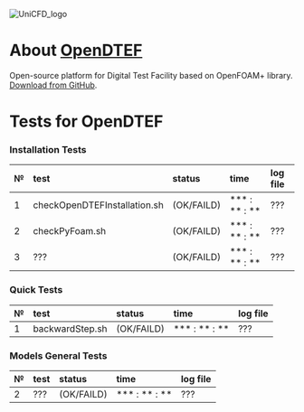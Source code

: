 ![UniCFD_logo](https://raw.githubusercontent.com/VatutinKirill/UniCFD-Lab-Testing/master/docs/small_final_compact.png)

# About [OpenDTEF](https://github.com/unicfdlab/OpenDTEF)
Open-source platform for Digital Test Facility based on OpenFOAM+ library.
[Download from GitHub](https://github.com/unicfdlab/OpenDTEF).


# Tests for OpenDTEF

### Installation Tests

| № | test                         | status     | time          | log file |
|:--|:-----------------------------|:-----------|:--------------|:---------|
|  1| checkOpenDTEFInstallation.sh | (OK/FAILD) | *** : ** : ** |    ???   |
|  2| checkPyFoam.sh               | (OK/FAILD) | *** : ** : ** |    ???   |
|  3| ??? | (OK/FAILD) | *** : ** : ** | ??? |

### Quick Tests

| № | test            |   status   |      time     | log file |
|:--|:----------------|:-----------|:--------------|:---------|
|  1| backwardStep.sh | (OK/FAILD) | *** : ** : ** |    ???   |

### Models General Tests

| № | test                        | status     | time          | log file    |
|:--|:----------------------------|:-----------|:--------------|:------------|
|  2| ??? | (OK/FAILD) | *** : ** : ** | ??? |
